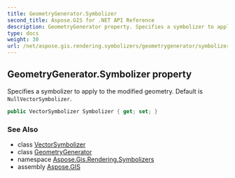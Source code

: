 ```yaml
---
title: GeometryGenerator.Symbolizer
second_title: Aspose.GIS for .NET API Reference
description: GeometryGenerator property. Specifies a symbolizer to apply to the modified geometry. Default is NullVectorSymbolizer.
type: docs
weight: 30
url: /net/aspose.gis.rendering.symbolizers/geometrygenerator/symbolizer/
---
```

## GeometryGenerator.Symbolizer property

Specifies a symbolizer to apply to the modified geometry. Default is `NullVectorSymbolizer`.

```csharp
public VectorSymbolizer Symbolizer { get; set; }
```

### See Also

* class [VectorSymbolizer](../../vectorsymbolizer/)
* class [GeometryGenerator](../)
* namespace [Aspose.Gis.Rendering.Symbolizers](../../geometrygenerator/)
* assembly [Aspose.GIS](../../../)


